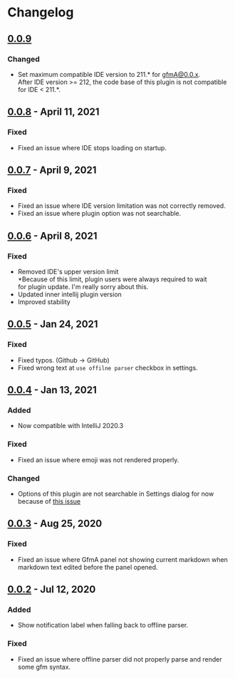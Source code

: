 # Changelog

## [0.0.9]
### Changed
- Set maximum compatible IDE version to 211.* for gfmA@0.0.x.  
  After IDE version >= 212, the code base of this plugin is not compatible for IDE < 211.*.

## [0.0.8] - April 11, 2021
### Fixed
- Fixed an issue where IDE stops loading on startup.

## [0.0.7] - April 9, 2021
### Fixed
- Fixed an issue where IDE version limitation was not correctly removed.
- Fixed an issue where plugin option was not searchable.

## [0.0.6] - April 8, 2021
### Fixed
- Removed IDE's upper version limit  
  \*Because of this limit, plugin users were always required to wait  
  for plugin update. I'm really sorry about this.
- Updated inner intellij plugin version
- Improved stability

## [0.0.5] - Jan 24, 2021
### Fixed
- Fixed typos. (Github -> GitHub)
- Fixed wrong text at `use offilne parser` checkbox in settings.

## [0.0.4] - Jan 13, 2021
### Added
- Now compatible with IntelliJ 2020.3

### Fixed
- Fixed an issue where emoji was not rendered properly.

### Changed
- Options of this plugin are not searchable in Settings dialog for now  
  because of [this issue](https://youtrack.jetbrains.com/issue/KTIJ-782)

## [0.0.3] - Aug 25, 2020
### Fixed
- Fixed an issue where GfmA panel not showing current markdown when markdown text edited before the panel opened.

## [0.0.2] - Jul 12, 2020
### Added
- Show notification label when falling back to offline parser.
### Fixed
- Fixed an issue where offline parser did not properly parse and render some gfm syntax.

[0.0.9]: https://github.com/Hinaser/gfm-advanced/compare/v0.0.8...v0.0.9
[0.0.8]: https://github.com/Hinaser/gfm-advanced/compare/v0.0.7...v0.0.8
[0.0.7]: https://github.com/Hinaser/gfm-advanced/compare/v0.0.6...v0.0.7
[0.0.6]: https://github.com/Hinaser/gfm-advanced/compare/v0.0.5...v0.0.6
[0.0.5]: https://github.com/Hinaser/gfm-advanced/compare/v0.0.4...v0.0.5
[0.0.4]: https://github.com/Hinaser/gfm-advanced/compare/v0.0.3...v0.0.4
[0.0.3]: https://github.com/Hinaser/gfm-advanced/compare/v0.0.2...v0.0.3
[0.0.2]: https://github.com/Hinaser/gfm-advanced/compare/v0.0.1...v0.0.2